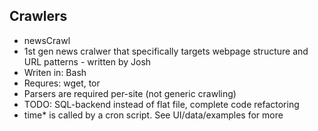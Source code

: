 ## Crawlers
* newsCrawl
 * 1st gen news cralwer that specifically targets webpage structure and URL patterns - written by Josh
  * Writen in: Bash
  * Requres: wget, tor
  * Parsers are required per-site (not generic crawling)
  * TODO: SQL-backend instead of flat file, complete code refactoring
  * time* is called by a cron script. See UI/data/examples for more

